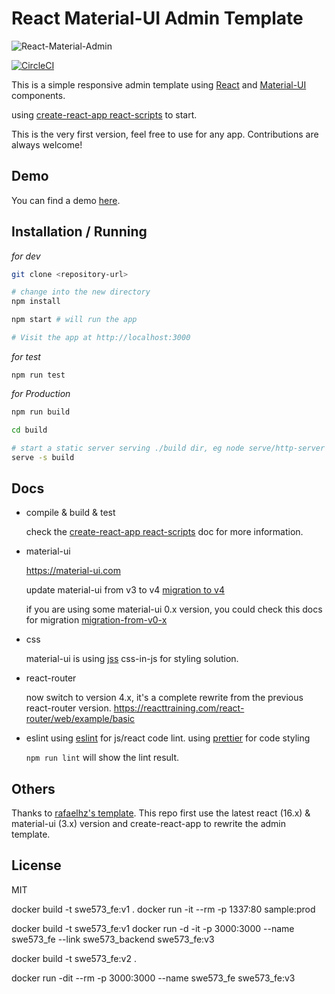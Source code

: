 # React Material-UI Admin Template

![React-Material-Admin](https://user-images.githubusercontent.com/6997095/54126976-b748a600-4443-11e9-8109-d7428da26bc6.gif)

[![CircleCI](https://circleci.com/gh/hanyuei/react-material-admin.svg?style=svg)](https://circleci.com/gh/hanyuei/react-material-admin)

This is a simple responsive admin template using [React](https://facebook.github.io/react/) and [Material-UI](http://www.material-ui.com/) components.

using [create-react-app react-scripts](https://github.com/facebook/create-react-app) to start.

This is the very first version, feel free to use for any app. Contributions are always welcome!

## Demo

You can find a demo [here](https://hanyuei.github.io/react-material-admin).

## Installation / Running

_for dev_

```sh
git clone <repository-url>

# change into the new directory
npm install

npm start # will run the app

# Visit the app at http://localhost:3000
```

_for test_

```
npm run test
```

_for Production_

```sh
npm run build

cd build

# start a static server serving ./build dir, eg node serve/http-server or serve in express using express.static
serve -s build
```

## Docs

- compile & build & test

  check the [create-react-app react-scripts](https://github.com/facebook/create-react-app) doc for more information.

- material-ui

  https://material-ui.com

  update material-ui from v3 to v4
  [migration to v4](https://material-ui.com/zh/guides/migration-v3/)

  if you are using some material-ui 0.x version, you could check this docs for migration [migration-from-v0-x](https://material-ui.com/guides/migration-v0x/#migration-from-v0-x)

- css

  material-ui is using [jss](https://github.com/cssinjs/jss) css-in-js for styling solution.

- react-router

  now switch to version 4.x, it's a complete rewrite from the previous react-router version.
  https://reacttraining.com/react-router/web/example/basic

- eslint
  using [eslint](https://eslint.org/) for js/react code lint.
  using [prettier](https://prettier.io/) for code styling

  `npm run lint` will show the lint result.

## Others

Thanks to [rafaelhz's template](https://github.com/rafaelhz/react-material-admin-template).
This repo first use the latest react (16.x) & material-ui (3.x) version and create-react-app to rewrite the admin template.

## License

MIT


docker build -t swe573_fe:v1 .
docker run -it --rm -p 1337:80 sample:prod

docker build -t swe573_fe:v1
docker run -d -it  -p 3000:3000 --name swe573_fe --link swe573_backend swe573_fe:v3


docker build -t swe573_fe:v2 .


docker run -dit --rm -p 3000:3000 --name swe573_fe swe573_fe:v3
